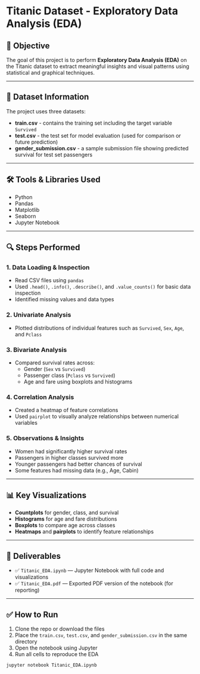 # Titanic Dataset - Exploratory Data Analysis (EDA)

## 📌 Objective

The goal of this project is to perform **Exploratory Data Analysis (EDA)** on the Titanic dataset to extract meaningful insights and visual patterns using statistical and graphical techniques.

---

## 📁 Dataset Information

The project uses three datasets:

- **train.csv** - contains the training set including the target variable `Survived`
- **test.csv** - the test set for model evaluation (used for comparison or future prediction)
- **gender_submission.csv** - a sample submission file showing predicted survival for test set passengers

---

## 🛠 Tools & Libraries Used

- Python
- Pandas
- Matplotlib
- Seaborn
- Jupyter Notebook

---

## 🔍 Steps Performed

### 1. Data Loading & Inspection
- Read CSV files using `pandas`
- Used `.head()`, `.info()`, `.describe()`, and `.value_counts()` for basic data inspection
- Identified missing values and data types

### 2. Univariate Analysis
- Plotted distributions of individual features such as `Survived`, `Sex`, `Age`, and `Pclass`

### 3. Bivariate Analysis
- Compared survival rates across:
  - Gender (`Sex` vs `Survived`)
  - Passenger class (`Pclass` vs `Survived`)
  - Age and fare using boxplots and histograms

### 4. Correlation Analysis
- Created a heatmap of feature correlations
- Used `pairplot` to visually analyze relationships between numerical variables

### 5. Observations & Insights
- Women had significantly higher survival rates
- Passengers in higher classes survived more
- Younger passengers had better chances of survival
- Some features had missing data (e.g., Age, Cabin)

---

## 📊 Key Visualizations

- **Countplots** for gender, class, and survival
- **Histograms** for age and fare distributions
- **Boxplots** to compare age across classes
- **Heatmaps** and **pairplots** to identify feature relationships

---

## 📎 Deliverables

- ✅ `Titanic_EDA.ipynb` — Jupyter Notebook with full code and visualizations
- ✅ `Titanic_EDA.pdf` — Exported PDF version of the notebook (for reporting)

---

## ✅ How to Run

1. Clone the repo or download the files
2. Place the `train.csv`, `test.csv`, and `gender_submission.csv` in the same directory
3. Open the notebook using Jupyter
4. Run all cells to reproduce the EDA

```bash
jupyter notebook Titanic_EDA.ipynb
